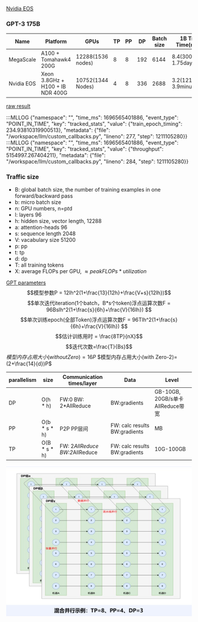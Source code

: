 [Nvidia EOS](https://github.com/mlcommons/training_results_v3.1/tree/main/NVIDIA)

### GPT-3 175B
| Name | Platform | GPUs | TP | PP | DP | Batch size |1B Training Time(minutes) | Aggregate PFlops/s | Throughout tokens/s | Iteration time/Batch(seconds) |
| ---- | ---- | ---- | ----| ---- | ---- | ---- | ---- | ---- |---- |---- |
| MegaScale | A100 +   Tomahawk4 200G| 12288(1536 nodes) | 8 | 8 |192 |6144 |8.4(300B 1.75days) | 2166.3| 1984k| 6.34|
| Nvidia EOS| Xeon 3.8GHz + H100 + IB NDR 400G|10752(1344 Nodes) | 4 | 8 | 336 |2688 | 3.2(1211105280, 3.9minutes)|7215.1|5155k|1.07|

[raw result](https://raw.githubusercontent.com/mlcommons/training_results_v3.1/main/NVIDIA/results/eos-dfw_n1344_ngc23.09_nemo/gpt3/result_1.txt)

:::MLLOG {"namespace": "", "time_ms": 1696565401886, "event_type": "POINT_IN_TIME", "key": "tracked_stats", "value": {"train_epoch_timing": 234.93810319900513}, "metadata": {"file": "/workspace/llm/custom_callbacks.py", "lineno": 277, "step": 1211105280}}
:::MLLOG {"namespace": "", "time_ms": 1696565401886, "event_type": "POINT_IN_TIME", "key": "tracked_stats", "value": {"throughput": 5154997.267404211}, "metadata": {"file": "/workspace/llm/custom_callbacks.py", "lineno": 284, "step": 1211105280}}

### Traffic size
- B: global batch size, the number of training examples in one forward/backward pass
- b: micro batch size
- n: GPU numbers, n=p*t*d
- l: layers 96
- h: hidden size, vector length, 12288
- a: attention-heads 96
- s: sequence length 2048 
- V: vacabulary size 51200
- p: pp
- t: tp
- d: dp
- T: all training tokens
- X: average FLOPs per GPU, $\approx peak FLOPs * utilization$ 

[GPT parameters](https://docs.google.com/spreadsheets/d/10Y4GLc28UgeKr2qSYEZuRqELn1D-w5EiQpAGg-_y4Xg/edit#gid=899002403)
$$模型参数P = 12lh^2(1+\frac{13}{12h}+\frac{V+s}{12lh})$$
$$单次迭代iteration(1个batch，B*s个token)浮点运算次数F = 96Bslh^2(1+\frac{s}{6h}+\frac{V}{16lh}) $$
$$单次训练epoch(全部Token)浮点运算次数F = 96Tlh^2(1+\frac{s}{6h}+\frac{V}{16lh}) $$
$$估计训练用时 = \frac{8TP}{nX}$$
$$迭代次数=\frac{T}{Bs}$$
$模型内存占用大小(without Zero) = 16P$
$模型内存占用大小(with Zero-2)=(2+\frac{14}{d})P$

| parallelism | size | Communication times/layer| Data | Level |
| ---- | ---- | ---- | ---- |----|
| DP | O(h * h) | FW:0 BW: 2*AllReduce| BW:gradients |GB-10GB, 20GB/s单卡AllReduce带宽|
| PP | O(b * s * h) | P2P PP层间 |FW: calc results BW:gradients|MB|
| TP | O(B * s * h) | FW: 2*AllReduce BW:2*AllReduce| FW: calc results BW:gradients |10G-100GB|

![3D parallem](https://raw.githubusercontent.com/JaneLiCC/testDemo/main/images/Screenshot%202024-04-09%20142106.png)
